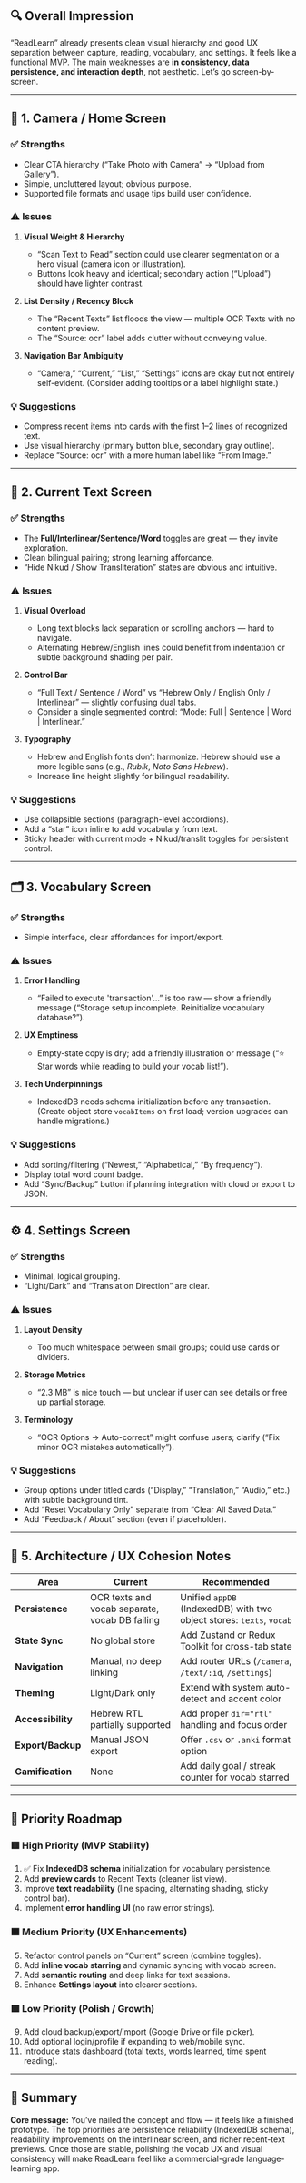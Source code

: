 

## 🔍 Overall Impression

“ReadLearn” already presents clean visual hierarchy and good UX separation between capture, reading, vocabulary, and settings. It feels like a functional MVP. The main weaknesses are **in consistency, data persistence, and interaction depth**, not aesthetic. Let’s go screen-by-screen.

---

## 🧠 1. Camera / Home Screen

### ✅ Strengths

* Clear CTA hierarchy (“Take Photo with Camera” → “Upload from Gallery”).
* Simple, uncluttered layout; obvious purpose.
* Supported file formats and usage tips build user confidence.

### ⚠️ Issues

1. **Visual Weight & Hierarchy**

   * “Scan Text to Read” section could use clearer segmentation or a hero visual (camera icon or illustration).
   * Buttons look heavy and identical; secondary action (“Upload”) should have lighter contrast.

2. **List Density / Recency Block**

   * The “Recent Texts” list floods the view — multiple OCR Texts with no content preview.
   * The “Source: ocr” label adds clutter without conveying value.

3. **Navigation Bar Ambiguity**

   * “Camera,” “Current,” “List,” “Settings” icons are okay but not entirely self-evident.
     (Consider adding tooltips or a label highlight state.)

### 💡 Suggestions

* Compress recent items into cards with the first 1–2 lines of recognized text.
* Use visual hierarchy (primary button blue, secondary gray outline).
* Replace “Source: ocr” with a more human label like “From Image.”

---

## 📖 2. Current Text Screen

### ✅ Strengths

* The **Full/Interlinear/Sentence/Word** toggles are great — they invite exploration.
* Clean bilingual pairing; strong learning affordance.
* “Hide Nikud / Show Transliteration” states are obvious and intuitive.

### ⚠️ Issues

1. **Visual Overload**

   * Long text blocks lack separation or scrolling anchors — hard to navigate.
   * Alternating Hebrew/English lines could benefit from indentation or subtle background shading per pair.

2. **Control Bar**

   * “Full Text / Sentence / Word” vs “Hebrew Only / English Only / Interlinear” — slightly confusing dual tabs.
   * Consider a single segmented control:
     “Mode: Full | Sentence | Word | Interlinear.”

3. **Typography**

   * Hebrew and English fonts don’t harmonize. Hebrew should use a more legible sans (e.g., *Rubik*, *Noto Sans Hebrew*).
   * Increase line height slightly for bilingual readability.

### 💡 Suggestions

* Use collapsible sections (paragraph-level accordions).
* Add a “star” icon inline to add vocabulary from text.
* Sticky header with current mode + Nikud/translit toggles for persistent control.

---

## 🗂️ 3. Vocabulary Screen

### ✅ Strengths

* Simple interface, clear affordances for import/export.

### ⚠️ Issues

1. **Error Handling**

   * “Failed to execute 'transaction'...” is too raw — show a friendly message (“Storage setup incomplete. Reinitialize vocabulary database?”).

2. **UX Emptiness**

   * Empty-state copy is dry; add a friendly illustration or message (“⭐ Star words while reading to build your vocab list!”).

3. **Tech Underpinnings**

   * IndexedDB needs schema initialization before any transaction.
     (Create object store `vocabItems` on first load; version upgrades can handle migrations.)

### 💡 Suggestions

* Add sorting/filtering (“Newest,” “Alphabetical,” “By frequency”).
* Display total word count badge.
* Add “Sync/Backup” button if planning integration with cloud or export to JSON.

---

## ⚙️ 4. Settings Screen

### ✅ Strengths

* Minimal, logical grouping.
* “Light/Dark” and “Translation Direction” are clear.

### ⚠️ Issues

1. **Layout Density**

   * Too much whitespace between small groups; could use cards or dividers.
2. **Storage Metrics**

   * “2.3 MB” is nice touch — but unclear if user can see details or free up partial storage.
3. **Terminology**

   * “OCR Options → Auto-correct” might confuse users; clarify (“Fix minor OCR mistakes automatically”).

### 💡 Suggestions

* Group options under titled cards (“Display,” “Translation,” “Audio,” etc.) with subtle background tint.
* Add “Reset Vocabulary Only” separate from “Clear All Saved Data.”
* Add “Feedback / About” section (even if placeholder).

---

## 🧩 5. Architecture / UX Cohesion Notes

| Area              | Current                                        | Recommended                                                          |
| ----------------- | ---------------------------------------------- | -------------------------------------------------------------------- |
| **Persistence**   | OCR texts and vocab separate, vocab DB failing | Unified `appDB` (IndexedDB) with two object stores: `texts`, `vocab` |
| **State Sync**    | No global store                                | Add Zustand or Redux Toolkit for cross-tab state                     |
| **Navigation**    | Manual, no deep linking                        | Add router URLs (`/camera`, `/text/:id`, `/settings`)                |
| **Theming**       | Light/Dark only                                | Extend with system auto-detect and accent color                      |
| **Accessibility** | Hebrew RTL partially supported                 | Add proper `dir="rtl"` handling and focus order                      |
| **Export/Backup** | Manual JSON export                             | Offer `.csv` or `.anki` format option                                |
| **Gamification**  | None                                           | Add daily goal / streak counter for vocab starred                    |

---

## 🧭 Priority Roadmap

### 🟥 **High Priority (MVP Stability)**

1. ✅ Fix **IndexedDB schema** initialization for vocabulary persistence.
2. Add **preview cards** to Recent Texts (cleaner list view).
3. Improve **text readability** (line spacing, alternating shading, sticky control bar).
4. Implement **error handling UI** (no raw error strings).

### 🟧 **Medium Priority (UX Enhancements)**

5. Refactor control panels on “Current” screen (combine toggles).
6. Add **inline vocab starring** and dynamic syncing with vocab screen.
7. Add **semantic routing** and deep links for text sessions.
8. Enhance **Settings layout** into clearer sections.

### 🟩 **Low Priority (Polish / Growth)**

9. Add cloud backup/export/import (Google Drive or file picker).
10. Add optional login/profile if expanding to web/mobile sync.
11. Introduce stats dashboard (total texts, words learned, time spent reading).

---

## 🎯 Summary

**Core message:** You’ve nailed the concept and flow — it feels like a finished prototype. The top priorities are persistence reliability (IndexedDB schema), readability improvements on the interlinear screen, and richer recent-text previews. Once those are stable, polishing the vocab UX and visual consistency will make ReadLearn feel like a commercial-grade language-learning app.

